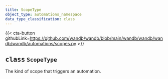 ```yaml
---
title: ScopeType
object_type: automations_namespace
data_type_classification: class
---
```


{{< cta-button githubLink=https://github.com/wandb/wandb/blob/main/wandb/wandb/wandb/wandb/automations/scopes.py >}}




## <kbd>class</kbd> `ScopeType`
The kind of scope that triggers an automation. 




